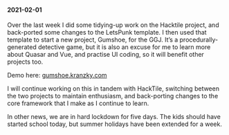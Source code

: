 #### 2021-02-01

Over the last week I did some tidying-up work on the Hacktile project, and back-ported some changes to the LetsPunk template. I then used that template to start a new project, Gumshoe, for the GGJ. It’s a procedurally-generated detective game, but it is also an excuse for me to learn more about Quasar and Vue, and practise UI coding, so it will benefit other projects too.

Demo here: [gumshoe.kranzky.com](https://gumshoe.kranzky.com)

I will continue working on this in tandem with HackTile, switching between the two projects to maintain enthusiasm, and back-porting changes to the core framework that I make as I continue to learn.

In other news, we are in hard lockdown for five days. The kids should have started school today, but summer holidays have been extended for a week.